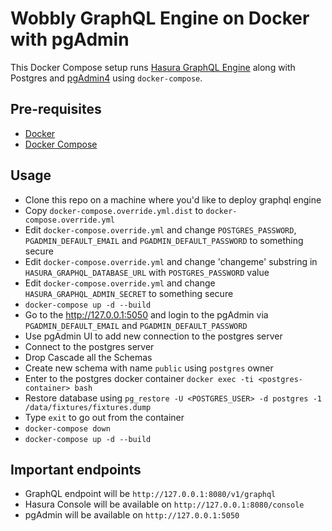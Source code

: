 # Wobbly GraphQL Engine on Docker with pgAdmin

This Docker Compose setup runs [Hasura GraphQL Engine](https://github.com/hasura/graphql-engine) along with Postgres and [pgAdmin4](https://www.pgadmin.org/) using `docker-compose`.

## Pre-requisites

- [Docker](https://docs.docker.com/install/)
- [Docker Compose](https://docs.docker.com/compose/install/)

## Usage

- Clone this repo on a machine where you'd like to deploy graphql engine
- Copy `docker-compose.override.yml.dist` to `docker-compose.override.yml`
- Edit `docker-compose.override.yml` and change `POSTGRES_PASSWORD`, `PGADMIN_DEFAULT_EMAIL` and `PGADMIN_DEFAULT_PASSWORD` to something secure
- Edit `docker-compose.override.yml` and change 'changeme' substring in `HASURA_GRAPHQL_DATABASE_URL` with `POSTGRES_PASSWORD` value
- Edit `docker-compose.override.yml` and change `HASURA_GRAPHQL_ADMIN_SECRET` to something secure
- `docker-compose up -d --build`
- Go to the http://127.0.0.1:5050 and login to the pgAdmin via `PGADMIN_DEFAULT_EMAIL` and `PGADMIN_DEFAULT_PASSWORD`
- Use pgAdmin UI to add new connection to the postgres server
- Connect to the postgres server
- Drop Cascade all the Schemas
- Create new schema with name `public` using `postgres` owner
- Enter to the postgres docker container `docker exec -ti <postgres-container> bash`
- Restore database using `pg_restore -U <POSTGRES_USER> -d postgres -1 /data/fixtures/fixtures.dump`
- Type `exit` to go out from the container
- `docker-compose down`
- `docker-compose up -d --build`

## Important endpoints

- GraphQL endpoint will be `http://127.0.0.1:8080/v1/graphql`
- Hasura Console will be available on `http://127.0.0.1:8080/console`
- pgAdmin will be available on `http://127.0.0.1:5050`

